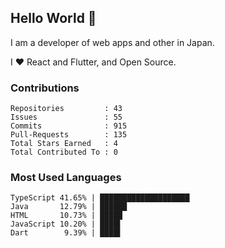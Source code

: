 ## Hello World 👋

I am a developer of web apps and other in Japan.

I ❤️ React and Flutter, and Open Source.

### Contributions

    Repositories         : 43
    Issues               : 55
    Commits              : 915
    Pull-Requests        : 135
    Total Stars Earned   : 4
    Total Contributed To : 0

### Most Used Languages

    TypeScript 41.65% | ████████████████████
    Java       12.79% | ██████
    HTML       10.73% | █████
    JavaScript 10.20% | ████▌
    Dart        9.39% | ████▌
